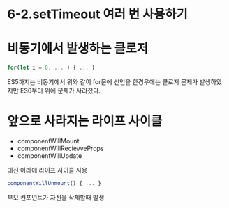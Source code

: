 # 6-2.setTimeout 여러 번 사용하기


# 비동기에서 발생하는 클로저 
```javascript
for(let i = 0; ... ) { ... }
```
ES5까지는 비동기에서 위와 같이 for문에 선언을 한경우에는 클로저 문제가 발생하였지만 ES6부터 위에 문제가 사라졌다.


# 앞으로 사라지는 라이프 사이클
- componentWillMount
- componentWillRecievveProps
- componentWillUpdate

대신 아래에 라이프 사이클 사용
```javascript
componentWillUnmount() { ... }
```
부모 컨포넌트가 자신을 삭제할때 발생